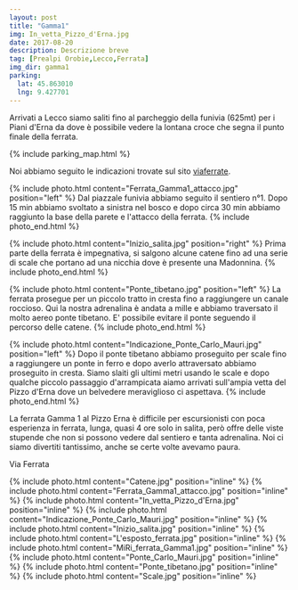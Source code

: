 ```yaml
---
layout: post
title: "Gamma1"
img: In_vetta_Pizzo_d'Erna.jpg
date: 2017-08-20
description: Descrizione breve
tag: [Prealpi Orobie,Lecco,Ferrata]
img_dir: gamma1
parking:
  lat: 45.863010
  lng: 9.427701
---
```


Arrivati a Lecco siamo saliti fino al parcheggio della funivia (625mt) per i Piani d'Erna da dove è possibile vedere la lontana croce che segna il punto finale della ferrata.

{% include parking_map.html %}

Noi abbiamo seguito le indicazioni trovate sul sito [viaferrate](https://www.vieferrate.it/pag-relazioni/lombardia/63-prealpi-lombarde/167-gamma-1.html).

{% include photo.html content="Ferrata_Gamma1_attacco.jpg" position="left" %}
Dal piazzale funivia abbiamo seguito il sentiero n°1. Dopo 15 min abbiamo svoltato a sinistra nel bosco e dopo circa 30 min abbiamo raggiunto la base della parete e l'attacco della ferrata.
{% include photo_end.html %}

{% include photo.html content="Inizio_salita.jpg" position="right" %}
Prima parte della ferrata è impegnativa, si salgono alcune catene fino ad una serie di scale che portano ad una nicchia dove è presente una Madonnina.
{% include photo_end.html %}

{% include photo.html content="Ponte_tibetano.jpg" position="left" %}
La ferrata prosegue per un piccolo tratto in cresta fino a raggiungere un canale roccioso. Qui la nostra adrenalina è andata a mille e abbiamo traversato il molto aereo ponte tibetano. E' possibile evitare il ponte seguendo il percorso delle catene. 
{% include photo_end.html %}

{% include photo.html content="Indicazione_Ponte_Carlo_Mauri.jpg" position="left" %}
Dopo il ponte tibetano abbiamo proseguito per scale fino a raggiungere un ponte in ferro e dopo averlo attraversato abbiamo proseguito in cresta. Siamo slaiti gli ultimi metri usando le scale e dopo qualche piccolo passaggio d'arrampicata aiamo arrivati sull'ampia vetta del Pizzo d'Erna dove un belvedere meraviglioso ci aspettava. 
{% include photo_end.html %}

La ferrata Gamma 1 al Pizzo Erna è difficile per escursionisti con poca esperienza in ferrata, lunga, quasi 4 ore solo in salita, però offre delle viste stupende che non si possono vedere dal sentiero e tanta adrenalina. Noi ci siamo divertiti tantissimo, anche se certe volte avevamo paura. 


Via Ferrata

<div>
{% include photo.html content="Catene.jpg" position="inline" %}
{% include photo.html content="Ferrata_Gamma1_attacco.jpg" position="inline" %}
{% include photo.html content="In_vetta_Pizzo_d'Erna.jpg" position="inline" %}
{% include photo.html content="Indicazione_Ponte_Carlo_Mauri.jpg" position="inline" %}
{% include photo.html content="Inizio_salita.jpg" position="inline" %}
{% include photo.html content="L'esposto_ferrata.jpg" position="inline" %}
{% include photo.html content="MiRi_ferrata_Gamma1.jpg" position="inline" %}
{% include photo.html content="Ponte_Carlo_Mauri.jpg" position="inline" %}
{% include photo.html content="Ponte_tibetano.jpg" position="inline" %}
{% include photo.html content="Scale.jpg" position="inline" %}
</div>
